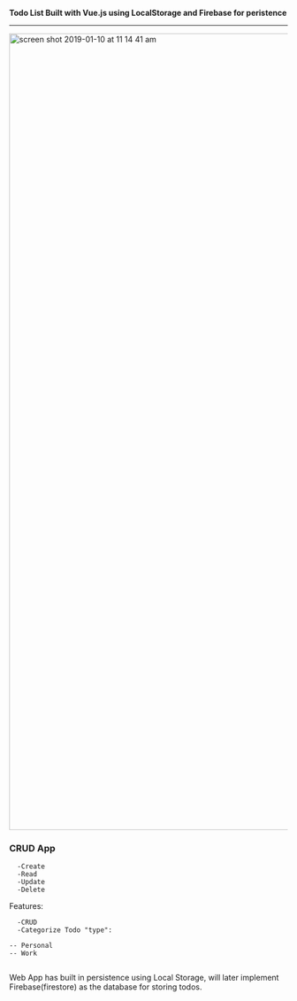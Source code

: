 **Todo List Built with Vue.js using LocalStorage and Firebase for peristence**


___________________________________________________________________________________________________________________________


<img width="1440" alt="screen shot 2019-01-10 at 11 14 41 am" src="https://user-images.githubusercontent.com/41505038/50988140-fbadd900-14c8-11e9-9cb9-474b9a0a0c0a.png">


### CRUD App
```
  -Create
  -Read
  -Update
  -Delete
```
Features:
```
  -CRUD
  -Categorize Todo "type":
  ```
    -- Personal 
    -- Work
   ```
```
Web App has built in persistence using Local Storage, will later implement Firebase(firestore) as the database for storing todos. 

